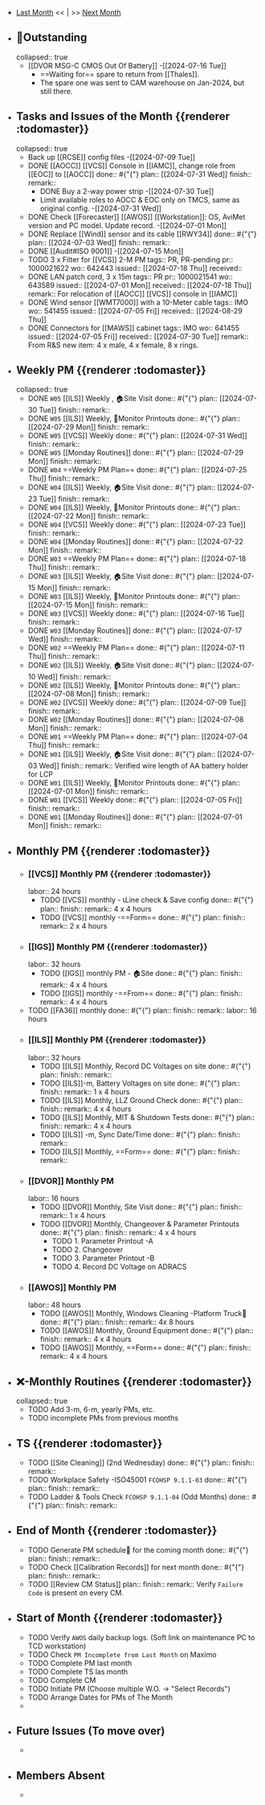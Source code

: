 - [Last Month]([[Monthly/]]) << | >> [Next Month]([[Monthly/]])
- ## 📌Outstanding
  collapsed:: true
	- [[DVOR MSG-C CMOS Out Of Battery]] -[[2024-07-16 Tue]]
		- ==Waiting for== spare to return from [[Thales]].
		- The spare one was sent to CAM warehouse on Jan-2024, but still there.
- ## Tasks and Issues of the Month {{renderer :todomaster}}
  collapsed:: true
	- Back up [[RCSE]] config files -[[2024-07-09 Tue]]
	- DONE [[AOCC]] [[VCS]] Console in [[IAMC]], change role from [[EOC]] to [[AOCC]] 
	  done:: #{"{"}
	  plan:: [[2024-07-31 Wed]]
	  finish:: 
	  remark::
		- DONE Buy a 2-way power strip -[[2024-07-30 Tue]]
		- Limit available roles to AOCC & EOC only on TMCS, same as original config. -[[2024-07-31 Wed]]
	- DONE Check [[Forecaster]] [[AWOS]] [[Workstation]]: OS, AviMet version and PC model. Update record. -[[2024-07-01 Mon]]
	- DONE Replace [[Wind]] sensor and its cable [[RWY34]] 
	  done:: #{"{"}
	  plan:: [[2024-07-03 Wed]]
	  finish:: 
	  remark::
	- DONE [[Audit#ISO 9001]] -[[2024-07-15 Mon]]
	- TODO 3 x Filter for [[VCS]] 2-M PM
	  tags:: PR, PR-pending
	  pr:: 1000021622
	  wo:: 642443
	  issued:: [[2024-07-18 Thu]]
	  received::
	- DONE LAN patch cord, 3 x 15m
	  tags:: PR
	  pr:: 1000021541
	  wo:: 643589
	  issued:: [[2024-07-01 Mon]]
	  received:: [[2024-07-18 Thu]]
	  remark:: For relocation of [[AOCC]] [[VCS]] console in [[IAMC]]
	- DONE Wind sensor [[WMT7000]] with a 10-Meter cable
	  tags:: IMO
	  wo:: 541455
	  issued:: [[2024-07-05 Fri]]
	  received:: [[2024-08-29 Thu]]
	- DONE Connectors for [[MAWS]] cabinet 
	  tags:: IMO
	  wo:: 641455
	  issued:: [[2024-07-05 Fri]]
	  received:: [[2024-07-30 Tue]]
	  remark:: From R&S new item: 4 x male, 4 x female, 8 x rings.
- ## Weekly PM {{renderer :todomaster}}
  collapsed:: true
	- DONE `W05` [[ILS]] Weekly ,  🏠️Site Visit
	  done:: #{"{"}
	  plan:: [[2024-07-30 Tue]]
	  finish::
	  remark::
	- DONE `W05` [[ILS]] Weekly, 📄Monitor Printouts 
	  done:: #{"{"}
	  plan:: [[2024-07-29 Mon]]
	  finish::
	  remark::
	- DONE `W05` [[VCS]] Weekly
	  done:: #{"{"}
	  plan:: [[2024-07-31 Wed]]
	  finish::
	  remark::
	- DONE `W05` [[Monday Routines]] 
	  done:: #{"{"}
	  plan:: [[2024-07-29 Mon]]
	  finish::
	  remark::
	- DONE  `W04` ==Weekly PM Plan==
	  done:: #{"{"}
	  plan:: [[2024-07-25 Thu]]
	  finish::
	  remark::
	- DONE `W04` [[ILS]] Weekly, 🏠️Site Visit 
	  done:: #{"{"}
	  plan:: [[2024-07-23 Tue]]
	  finish::
	  remark::
	- DONE `W04` [[ILS]] Weekly, 📄Monitor Printouts 
	  done:: #{"{"}
	  plan:: [[2024-07-22 Mon]]
	  finish::
	  remark::
	- DONE `W04` [[VCS]] Weekly
	  done:: #{"{"}
	  plan:: [[2024-07-23 Tue]]
	  finish::
	  remark::
	- DONE `W04` [[Monday Routines]] 
	  done:: #{"{"}
	  plan:: [[2024-07-22 Mon]]
	  finish::
	  remark::
	- DONE  `W03` ==Weekly PM Plan==
	  done:: #{"{"}
	  plan:: [[2024-07-18 Thu]]
	  finish::
	  remark::
	- DONE `W03` [[ILS]] Weekly, 🏠️Site Visit 
	  done:: #{"{"}
	  plan:: [[2024-07-15 Mon]]
	  finish::
	  remark::
	- DONE `W03` [[ILS]] Weekly, 📄Monitor Printouts 
	  done:: #{"{"}
	  plan:: [[2024-07-15 Mon]]
	  finish::
	  remark::
	- DONE `W03` [[VCS]] Weekly
	  done:: #{"{"}
	  plan:: [[2024-07-16 Tue]]
	  finish::
	  remark::
	- DONE `W03` [[Monday Routines]] 
	  done:: #{"{"}
	  plan:: [[2024-07-17 Wed]]
	  finish::
	  remark::
	- DONE  `W02` ==Weekly PM Plan==
	  done:: #{"{"}
	  plan:: [[2024-07-11 Thu]]
	  finish::
	  remark::
	- DONE `W02` [[ILS]] Weekly, 🏠️Site Visit 
	  done:: #{"{"}
	  plan:: [[2024-07-10 Wed]]
	  finish::
	  remark::
	- DONE `W02` [[ILS]] Weekly, 📄Monitor Printouts 
	  done:: #{"{"}
	  plan:: [[2024-07-08 Mon]]
	  finish::
	  remark::
	- DONE `W02` [[VCS]] Weekly
	  done:: #{"{"}
	  plan:: [[2024-07-09 Tue]]
	  finish::
	  remark::
	- DONE `W02` [[Monday Routines]] 
	  done:: #{"{"}
	  plan:: [[2024-07-08 Mon]]
	  finish::
	  remark::
	- DONE  `W01` ==Weekly PM Plan==
	  done:: #{"{"}
	  plan:: [[2024-07-04 Thu]]
	  finish::
	  remark::
	- DONE `W01` [[ILS]] Weekly, 🏠️Site Visit 
	  done:: #{"{"}
	  plan:: [[2024-07-03 Wed]]
	  finish::
	  remark:: Verified wire length of AA battery holder for LCP
	- DONE `W01` [[ILS]] Weekly, 📄Monitor Printouts 
	  done:: #{"{"}
	  plan:: [[2024-07-01 Mon]]
	  finish::
	  remark::
	- DONE `W01` [[VCS]] Weekly
	  done:: #{"{"}
	  plan:: [[2024-07-05 Fri]]
	  finish::
	  remark::
	- DONE `W01` [[Monday Routines]] 
	  done:: #{"{"}
	  plan:: [[2024-07-01 Mon]]
	  finish::
	  remark::
- ## Monthly PM {{renderer :todomaster}}
	- ### [[VCS]] Monthly PM {{renderer :todomaster}}
	  labor:: 24 hours
		- TODO [[VCS]] monthly - 📞Line check & Save config
		  done:: #{"{"}
		  plan:: 
		  finish::
		  remark:: 4 x 4 hours
		- TODO [[VCS]] monthly -==Form== 
		  done:: #{"{"}
		  plan:: 
		  finish::
		  remark:: 2 x 4 hours
	- ### [[IGS]] Monthly PM {{renderer :todomaster}}
	  labor:: 32 hours
		- TODO [[IGS]] monthly PM - 🏠️Site
		  done:: #{"{"}
		  plan:: 
		  finish::
		  remark:: 4 x 4 hours
		- TODO [[IGS]] monthly -==From== 
		  done:: #{"{"}
		  plan:: 
		  finish::
		  remark:: 4 x 4 hours
	- TODO [[FA36]] monthly 
	  done:: #{"{"}
	  plan:: 
	  finish::
	  remark:: 
	  labor:: 16 hours
	- ### [[ILS]] Monthly PM {{renderer :todomaster}}
	  labor:: 32 hours
		- TODO [[ILS]] Monthly, Record DC Voltages on site 
		  done:: #{"{"}
		  plan::
		  finish::
		  remark::
		- TODO [[ILS]]-m, Battery Voltages on site 
		  done:: #{"{"}
		  plan::
		  finish::
		  remark:: 1 x 4 hours
		- TODO [[ILS]] Monthly, LLZ Ground Check 
		  done:: #{"{"}
		  plan:: 
		  finish::
		  remark:: 4 x 4 hours
		- TODO [[ILS]] Monthly, MIT & Shutdown Tests 
		  done:: #{"{"}
		  plan:: 
		  finish::
		  remark:: 4 x 4 hours
		- TODO [[ILS]] -m, Sync Date/Time 
		  done:: #{"{"}
		  plan:: 
		  finish:: 
		  remark::
		- TODO [[ILS]] Monthly, ==Form== 
		  done:: #{"{"}
		  plan:: 
		  finish::
		  remark::
	- ### [[DVOR]] Monthly PM
	  labor:: 16 hours
		- TODO [[DVOR]] Monthly, Site Visit
		  done:: #{"{"}
		  plan::
		  finish::
		  remark:: 1 x 4 hours
		- TODO [[DVOR]] Monthly, Changeover & Parameter Printouts
		  done:: #{"{"}
		  plan::
		  finish::
		  remark:: 4 x 4 hours
			- TODO 1. Parameter Printout -A
			- TODO 2. Changeover
			- TODO 3. Parameter Printout -B
			- TODO 4. Record DC Voltage on ADRACS
	- ### [[AWOS]] Monthly PM
	  labor:: 48 hours
		- TODO [[AWOS]] Monthly, Windows Cleaning -Platform Truck🚛
		  done:: #{"{"}
		  plan:: 
		  finish::
		  remark:: 4x 8 hours
		- TODO [[AWOS]] Monthly, Ground Equipment
		  done:: #{"{"}
		  plan::
		  finish::
		  remark:: 4 x 4 hours
		- TODO [[AWOS]] Monthly, ==Form== 
		  done:: #{"{"}
		  plan:: 
		  finish::
		  remark:: 4 x 4 hours
- ## ❌-Monthly Routines {{renderer :todomaster}}
  collapsed:: true
	- TODO Add 3-m, 6-m, yearly PMs, etc.
	- TODO incomplete PMs from previous months
- ## TS {{renderer :todomaster}}
	- TODO [[Site Cleaning]] (2nd Wednesday) 
	  done:: #{"{"}
	  plan::
	  finish::
	  remark::
	- TODO Workplace Safety -ISO45001 `FCOHSP 9.1.1-03`
	  done:: #{"{"}
	  plan::
	  finish::
	  remark::
	- TODO Ladder & Tools Check `FCOHSP 9.1.1-04` (Odd Months) 
	  done:: #{"{"}
	  plan:: 
	  finish::
	  remark::
- ## End of Month {{renderer :todomaster}}
	- TODO Generate PM schedule📅 for the coming month
	  done:: #{"{"}
	  plan:: 
	  finish::
	  remark::
	- TODO Check [[Calibration Records]] for next month
	  done:: #{"{"}
	  plan:: 
	  finish::
	  remark::
	- TODO [[Review CM Status]]
	  plan:: 
	  finish::
	  remark:: Verify `Failure Code` is present on every CM.
- ## Start of Month {{renderer :todomaster}}
	- TODO Verify `AWOS` daily backup logs. (Soft link on maintenance PC to TCD workstation)
	- TODO Check `PM Incomplete from Last Month` on Maximo
	- TODO Complete PM last month
	- TODO Complete TS las month
	- TODO Complete CM
	- TODO Initiate PM (Choose multiple W.O. -> "Select Records")
	- TODO Arrange Dates for PMs of The Month
	-
- ## Future Issues (To move over)
	-
- ## Members Absent
	-